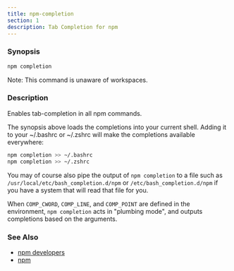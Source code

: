 ```yaml
---
title: npm-completion
section: 1
description: Tab Completion for npm
---
```


### Synopsis

```bash
npm completion
```

Note: This command is unaware of workspaces.

### Description

Enables tab-completion in all npm commands.

The synopsis above
loads the completions into your current shell.  Adding it to
your ~/.bashrc or ~/.zshrc will make the completions available
everywhere:

```bash
npm completion >> ~/.bashrc
npm completion >> ~/.zshrc
```

You may of course also pipe the output of `npm completion` to a file
such as `/usr/local/etc/bash_completion.d/npm` or
`/etc/bash_completion.d/npm` if you have a system that will read
that file for you.

When `COMP_CWORD`, `COMP_LINE`, and `COMP_POINT` are defined in the
environment, `npm completion` acts in "plumbing mode", and outputs
completions based on the arguments.

### See Also

* [npm developers](/using-npm/developers)
* [npm](/commands/npm)
